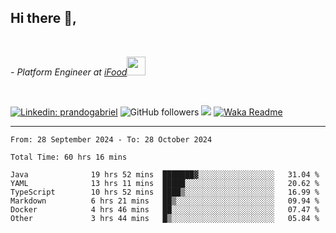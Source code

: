 <h2>Hi there  👋,</h2> </br>

<p><em>- Platform Engineer at <a href="https://www.ifood.com.br/">iFood</a><img src="https://media.giphy.com/media/WUlplcMpOCEmTGBtBW/giphy.gif" width="30"> 
</em></p></br>


[![Linkedin: prandogabriel](https://img.shields.io/badge/-prandogabriel-blue?style=flat-square&logo=Linkedin&logoColor=white&link=https://www.linkedin.com/in/prandogabriel/)](https://www.linkedin.com/in/prandogabriel)
![GitHub followers](https://img.shields.io/github/followers/prandogabriel?label=Follow&style=social)
![](https://visitor-badge.glitch.me/badge?page_id=prandogabriel.prandogabriel)
[![Waka Readme](https://github.com/prandogabriel/prandogabriel/actions/workflows/update-stats.yml.yml/badge.svg)](https://github.com/prandogabriel/prandogabriel/actions/workflows/update-stats.yml.yml)

---

<!--START_SECTION:waka-->

```golang
From: 28 September 2024 - To: 28 October 2024

Total Time: 60 hrs 16 mins

Java              19 hrs 52 mins  ███████▓░░░░░░░░░░░░░░░░░   31.04 %
YAML              13 hrs 11 mins  █████░░░░░░░░░░░░░░░░░░░░   20.62 %
TypeScript        10 hrs 52 mins  ████▒░░░░░░░░░░░░░░░░░░░░   16.99 %
Markdown          6 hrs 21 mins   ██▒░░░░░░░░░░░░░░░░░░░░░░   09.94 %
Docker            4 hrs 46 mins   ██░░░░░░░░░░░░░░░░░░░░░░░   07.47 %
Other             3 hrs 44 mins   █▒░░░░░░░░░░░░░░░░░░░░░░░   05.84 %
```

<!--END_SECTION:waka-->
